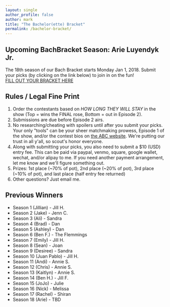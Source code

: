 ```yaml
---
layout: single
author_profile: false
author: mark
title: "The Bachelor(ette) Bracket"
permalink: /bachelor-bracket/
---
```


## Upcoming BachBracket Season: Arie Luyendyk Jr.
The 18th season of our Bach Bracket starts Monday Jan 1, 2018. Submit your picks (by clicking on the link below) to join in on the fun!
<br>
<a class="btn-primary" href="{{ site.baseurl }}{% link bachelor-submit.html %}">FILL OUT YOUR BRACKET HERE</a>
## Rules / Legal Fine Print
1. Order the contestants based on *HOW LONG THEY WILL STAY* in the show (Top = wins the FINAL rose, Bottom = out in Episode 2).
2. Submissions are due before Episode 2 airs.
3. No researching/cheating with spoilers until after you submit your picks. Your only "tools" can be your sheer matchmaking prowess, Episode 1 of the show, and/or the contest bios on [the ABC website](http://abc.com).  We're putting our trust in all y'all, so scout's honor everyone. 
4. Along with submitting your picks, you also need to submit a $10 (USD) entry fee.  This can be paid via paypal, venmo, square, google wallet, wechat, and/or alipay to me.  If you need another payment arrangement, let me know and we'll figure something out.
5. Prizes: 1st place (~70% of pot), 2nd place (~20% of pot), 3rd place (~10% of pot), and last place (half entry fee returned)
6. Other questions? Just email me.
## Previous Winners
* Season 1 (Jillian) - Jill H.
* Season 2 (Jake) - Jenn C. 
* Season 3 (Ali) - Sandra
* Season 4 (Brad) - Dan
* Season 5 (Ashley) - Dan
* Season 6 (Ben F.) - The Flemmings
* Season 7 (Emily) - Jill H.
* Season 8 (Sean) - Joan
* Season 9 (Desiree) - Sandra
* Season 10 (Juan Pablo) - Jill H.
* Season 11 (Andi) - Annie S.
* Season 12 (Chris) - Annie S.
* Season 13 (Kaitlyn) - Annie S.
* Season 14 (Ben H.) - Jill F.
* Season 15 (JoJo) - Julie
* Season 16 (Nick) - Melissa
* Season 17 (Rachel) - Shiran
* Season 18 (Arie) - TBD
